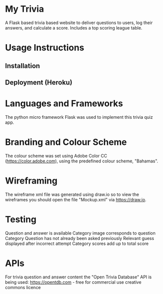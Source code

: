 # My Trivia
A Flask based trivia based website to deliver questions to users, log their
answers, and calculate a score. Includes a top scoring league table.

# Usage Instructions
## Installation
## Deployment (Heroku)

# Languages and Frameworks
The python micro framework Flask was used to implement this trivia quiz app.

# Branding and Colour Scheme
The colour scheme was set using Adobe Color CC (https://color.adobe.com), using
the predefined colour scheme, "Bahamas".

# Wireframing
The wireframe xml file was generated using draw.io so to view the wireframes you
should open the file "Mockup.xml" via https://draw.io.

# Testing
Question and answer is available
Category image corresponds to question Category
Question has not already been asked previously
Relevant guess displayed after incorrect attempt
Category scores add up to total score

# APIs
For trivia question and answer content the "Open Trivia Database" API is being
used: https://opentdb.com - free for commercial use creative commons licence

